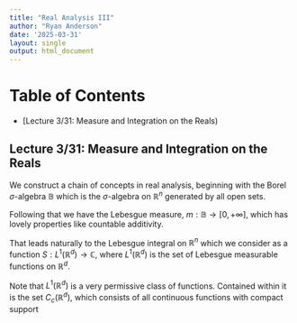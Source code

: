 ```yaml
---
title: "Real Analysis III"
author: "Ryan Anderson"
date: '2025-03-31'
layout: single
output: html_document
---
```


# Table of Contents
- [Lecture 3/31: Measure and Integration on the Reals)

## Lecture 3/31: Measure and Integration on the Reals
We construct a chain of concepts in real analysis, beginning with the Borel $\sigma$-algebra $\mathbb{B}$ which is the $\sigma$-algebra on $\mathbb{R}^n$ generated by all open sets.

Following that we have the Lebesgue measure, $m: \mathbb{B} \to [0,+\infty]$, which has lovely properties like countable additivity.

That leads naturally to the Lebesgue integral on $\mathbb{R}^n$ which we consider as a function $S: L^1(\mathbb{R}^d) \to \mathbb{C}$, where $L^1(\mathbb{R}^d)$ is the set of Lebesgue measurable functions on $\mathbb{R}^d$.

Note that $L^1(\mathbb{R}^d)$ is a very permissive class of functions. Contained within it is the set $C_c(\mathbb{R}^d)$, which consists of all continuous functions with compact support
